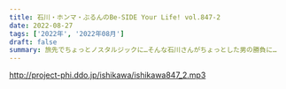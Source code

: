 ```yaml
---
title: 石川・ホンマ・ぶるんのBe-SIDE Your Life! vol.847-2
date: 2022-08-27
tags: ['2022年', '2022年08月']
draft: false
summary: 旅先でちょっとノスタルジックに…そんな石川さんがちょっとした男の勝負に…
---
```


http://project-phi.ddo.jp/ishikawa/ishikawa847_2.mp3
